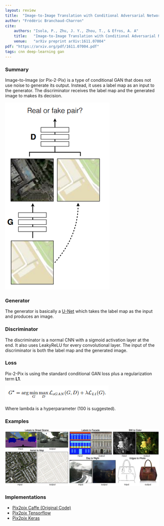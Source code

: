 ```yaml
---
layout: review
title:  "Image-to-Image Translation with Conditional Adversarial Networks"
author: "Frédéric Branchaud-Charron"
cite:
    authors: "Isola, P., Zhu, J. Y., Zhou, T., & Efros, A. A"
    title:   "Image-to-Image Translation with Conditional Adversarial Networks"
    venue:   "arXiv preprint arXiv:1611.07004"
pdf: "https://arxiv.org/pdf/1611.07004.pdf"
tags: cnn deep-learning gan
---
```


### Summary

Image-to-Image (or Pix-2-Pix) is a type of conditional GAN that does not use noise to generate its output. Instead, it uses a label map as an input to the generator. The discriminator receives the label map and the generated image to makes its decision.

![](/deep-learning/images/pix-2-pix/pix-2-pix.png)

### Generator
The generator is basically a [U-Net](/deep-learning/2017/02/27/unet.html) which takes the label map as the input and produces an image.

### Discriminator
The discriminator is a normal CNN with a sigmoid activation layer at the end. It also uses LeakyReLU for every convolutional layer. The input of the discriminator is both the label map and the generated image.

### Loss
Pix-2-Pix is using the standard conditional GAN loss plus a regularization term **L1**.

![](/deep-learning/images/pix-2-pix/pix2pix_loss.png)

Where lambda is a hyperparameter (100 is suggested).

### Examples
![](/deep-learning/images/pix-2-pix/examples.jpg)

### Implementations
* [Pix2pix Caffe (Original Code)](https://github.com/phillipi/pix2pix)
* [Pix2pix Tensorflow](https://github.com/yenchenlin/pix2pix-tensorflow)
* [Pix2pix Keras](https://github.com/tdeboissiere/DeepLearningImplementations/tree/master/pix2pix)
